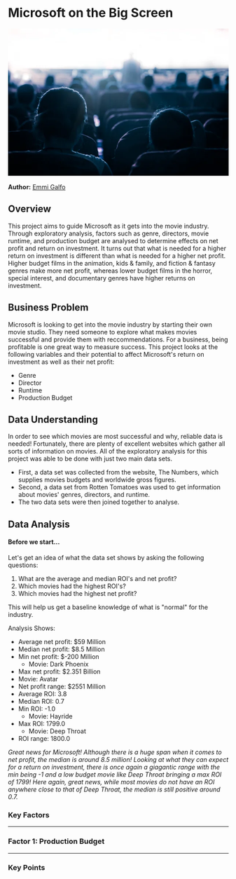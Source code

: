 # Microsoft on the Big Screen


![example](images/in_the_theatre.jpeg)

**Author:** [Emmi Galfo](mailto:emmi.galfo@gmail.com)


## Overview 


This project aims to guide Microsoft as it gets into the movie industry. Through exploratory analysis, factors such as genre, directors, movie runtime, and production budget are analysed to determine effects on net profit and return on investment. It turns out that what is needed for a higher return on investment is different than what is needed for a higher net profit. Higher budget films in the animation, kids & family, and fiction & fantasy genres make more net profit, whereas lower budget films in the horror, special interest, and documentary genres have higher returns on investment. 

## Business Problem

Microsoft is looking to get into the movie industry by starting their own movie studio. They need someone to explore what makes movies successful and provide them with reccommendations. For a business, being profitable is one great way to measure success. This project looks at the following variables and their potential to affect Microsoft's return on investment as well as their net profit:
*  Genre
*  Director
*  Runtime
*  Production Budget

## Data Understanding

In order to see which movies are most successful and why, reliable data is needed! Fortunately, there are plenty of excellent websites which gather all sorts of information on movies. All of the exploratory analysis for this project was able to be done with just two main data sets. 
* First, a data set was collected from the website, The Numbers, which supplies movies budgets and worldwide gross figures. 
* Second, a data set from Rotten Tomatoes was used to get information about movies' genres, directors, and runtime. 
* The two data sets were then joined together to analyse. 

## Data Analysis

#### Before we start...
Let's get an idea of what the data set shows by asking the following questions:
 1. What are the average and median ROI's and net profit?
 2. Which movies had the highest ROI's? 
 3. Which movies had the highest net profit? 

This will help us get a baseline knowledge of what is "normal" for the industry.

Analysis Shows:
* Average net profit: $59 Million
* Median net profit: $8.5 Million
* Min net profit: $-200 Million
     * Movie: Dark Phoenix
* Max net profit: $2.351 Billion
* Movie: Avatar
* Net profit range: $2551 Million
* Average ROI: 3.8
* Median ROI: 0.7
* Min ROI: -1.0
   * Movie: Hayride
* Max ROI: 1799.0
   * Movie: Deep Throat
* ROI range: 1800.0

*Great news for Microsoft! Although there is a huge span when it comes to net profit, the median is around 8.5 million! Looking at what they can expect for a return on investment, there is once again a giagantic range with the min being -1 and a low budget movie like Deep Throat bringing a max ROI of 1799! Here again, great news, while most movies do not have an ROI anywhere close to that of Deep Throat, the median is still positive around 0.7.*  
### Key Factors 
***

### Factor 1: Production Budget
***


### Key Points

